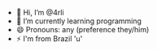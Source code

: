 - 👋 Hi, I’m @4rli
- 🌱 I’m currently learning programming
- 😄 Pronouns: any (preference they/him)
- ⚡ I'm from Brazil 'u'

<!---
4rli/4rli is a ✨ special ✨ repository because its `README.md` (this file) appears on your GitHub profile.
You can click the Preview link to take a look at your changes.
--->
